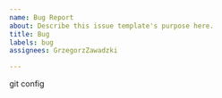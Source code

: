 ```yaml
---
name: Bug Report
about: Describe this issue template's purpose here.
title: Bug
labels: bug
assignees: GrzegorzZawadzki

---
```


git config
